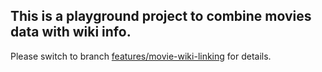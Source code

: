 This is a playground project to combine movies data with wiki info.
---------------------

Please switch to branch [features/movie-wiki-linking](https://github.com/Chouvic/imdb_movies/tree/features/movie-wiki-linking) for details.
